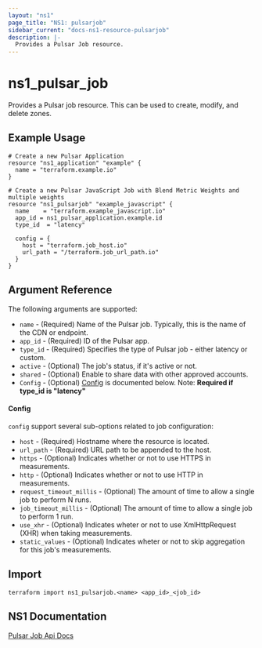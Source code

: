 ```yaml
---
layout: "ns1"
page_title: "NS1: pulsarjob"
sidebar_current: "docs-ns1-resource-pulsarjob"
description: |-
  Provides a Pulsar Job resource.
---
```


# ns1\_pulsar\_job

Provides a Pulsar job resource. This can be used to create, modify, and delete zones.

## Example Usage

```hcl
# Create a new Pulsar Application
resource "ns1_application" "example" {
  name = "terraform.example.io"
}

# Create a new Pulsar JavaScript Job with Blend Metric Weights and multiple weights
resource "ns1_pulsarjob" "example_javascript" {
  name    = "terraform.example_javascript.io"
  app_id = ns1_pulsar_application.example.id
  type_id  = "latency"
  
  config = {
    host = "terraform.job_host.io"
    url_path = "/terraform.job_url_path.io"
  }
}
```

## Argument Reference

The following arguments are supported:

* `name` - (Required) Name of the Pulsar job. Typically, this is the name of the CDN or endpoint.
* `app_id` - (Required) ID of the Pulsar app.
* `type_id` - (Required) Specifies the type of Pulsar job - either latency or custom.
* `active` - (Optional) The job's status, if it's active or not.
* `shared` - (Optional) Enable to share data with other approved accounts.
* `Config` - (Optional) [Config](#config-1) is documented below. Note: **Required if type_id is "latency"** 


#### Config

`config` support several sub-options related to job configuration:

* `host` - (Required) Hostname where the resource is located.
* `url_path` - (Required) URL path to be appended to the host.
* `https` - (Optional) Indicates whether or not to use HTTPS in measurements.
* `http` - (Optional) Indicates whether or not to use HTTP in measurements.
* `request_timeout_millis` - (Optional) The amount of time to allow a single job to perform N runs.
* `job_timeout_millis` - (Optional) The amount of time to allow a single job to perform 1 run.
* `use_xhr` - (Optional) Indicates wheter or not to use XmlHttpRequest (XHR) when taking measurements.
* `static_values` - (Optional) Indicates wheter or not to skip aggregation for this job's measurements.

## Import

`terraform import ns1_pulsarjob.<name> <app_id>_<job_id>`

## NS1 Documentation

[Pulsar Job Api Docs](https://ns1.com/api#jobs)

